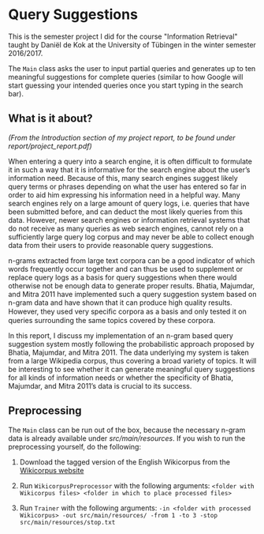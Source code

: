 # Query Suggestions

This is the semester project I did for the course "Information Retrieval" taught
by Daniël de Kok at the University of Tübingen in the winter semester 2016/2017.

The `Main` class asks the user to input partial queries and generates up to
ten meaningful suggestions for complete queries (similar to how Google will start
guessing your intended queries once you start typing in the search bar).

## What is it about?

_(From the Introduction section of my project report, to be found under
report/project_report.pdf)_

When entering a query into a search engine, it is often difficult to formulate
it in such a way that it is informative for the search engine about the user’s
information need. Because of this, many search engines suggest likely query
terms or phrases depending on what the user has entered so far in order to aid
him expressing his information need in a helpful way. Many search engines rely
on a large amount of query logs, i.e. queries that have been submitted before,
and can deduct the most likely queries from this data. However, newer search
engines or information retrieval systems that do not receive as many queries
as web search engines, cannot rely on a sufficiently large query log corpus and
may never be able to collect enough data from their users to provide reasonable
query suggestions.

n-grams extracted from large text corpora can be a good indicator of which
words frequently occur together and can thus be used to supplement or replace
query logs as a basis for query suggestions when there would otherwise not be
enough data to generate proper results. Bhatia, Majumdar, and Mitra 2011
have implemented such a query suggestion system based on n-gram data and
have shown that it can produce high quality results. However, they used very
speciﬁc corpora as a basis and only tested it on queries surrounding the same
topics covered by these corpora.

In this report, I discuss my implementation of an n-gram based query suggestion
system mostly following the probabilistic approach proposed by Bhatia,
Majumdar, and Mitra 2011. The data underlying my system is taken from a
large Wikipedia corpus, thus covering a broad variety of topics. It will be
interesting to see whether it can generate meaningful query suggestions for all kinds
of information needs or whether the specificity of Bhatia, Majumdar, and Mitra
2011’s data is crucial to its success.

## Preprocessing

The `Main` class can be run out of the box, because the necessary n-gram data is already
available under _src/main/resources_. If you wish to run the preprocessing yourself,
do the following:

1. Download the tagged version of the English Wikicorpus from the
   [Wikicorpus website](http://www.cs.upc.edu/~nlp/wikicorpus/)

2. Run `WikicorpusPreprocessor` with the following arguments:
   `<folder with Wikicorpus files> <folder in which to place processed files>`
	
3. Run `Trainer` with the following arguments:
   `-in <folder with processed Wikicorpus> -out src/main/resources/
    -from 1 -to 3 -stop src/main/resources/stop.txt`
